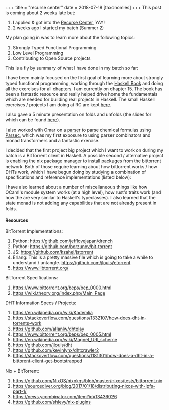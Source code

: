 +++
title = "recurse center"
date = 2018-07-18
[taxonomies]
+++
This post is coming about 2 weeks late but:

1. I applied & got into the [Recurse Center](https://www.recurse.com/), YAY!
2. 2 weeks ago I started my batch (Summer 2)


My plan going in was to learn more about the following topics: 

1. Strongly Typed Functional Programming
2. Low Level Programming
3. Contributing to Open Source projects

This is a fly by summary of what I have done in my batch so far:

I have been mainly focused on the first goal of learning more about strongly typed functional programming, working through the [Haskell Book](https://haskellbook.com/) and doing all the exercises for all chapters. I am currently on chapter 15. The book has been a fantastic resource and really helped drive home the fundamentals which are needed for building real projects in Haskell.  The small Haskell exercises / projects I am doing at RC are kept [here](https://github.com/nicksanford/RC_haskell). 

I also gave a 5 minute presentation on folds and unfolds (the slides for which can be found [here](https://docs.google.com/presentation/d/1Bq_zQINCsicC3pstZ-nyOopeUWwPJHNQXV0eRW8GSho/edit#slide=id.p)).

I also worked with Omar on a [parser](https://github.com/nicksanford/haskellchemparser) to parse chemical formulas using [Parsec](https://wiki.haskell.org/Parsec), which was my first exposure to using parser combinators and monad transformers and a fantastic exercise.

I decided that the first project big project which I want to work on during my batch is a BitTorrent client in Haskell.  A possible second / alternative project is enabling the nix package manager to install packages from the bittorrent network. Both of those require learning about how bittorrent works / how DHTs work, which I have begun doing by studying a combination of specifications and reference implementations (listed below):

I have also learned about a number of miscellaneous things like how OCaml's module system works (at a high level), how rust's traits work (and how the are very similar to Haskell's typeclasses). I also learned that the state monad is not adding any capabilities that are not already present in folds.

#### Resources
BitTorrent Implementations:

1. Python: <https://github.com/jefflovejapan/drench>
2. Python: <https://github.com/borzunov/bit-torrent>
3. JS: <https://github.com/kzahel/jstorrent>
4. Erlang: This is a pretty massive file which is going to take a while to understand / untangle. <https://github.com/jlouis/etorrent>
5. <https://www.libtorrent.org/>

BitTorrent Specifications:

1. <https://www.bittorrent.org/beps/bep_0000.html>
2. <https://wiki.theory.org/index.php/Main_Page>

DHT Information Specs / Projects:

1. <https://en.wikipedia.org/wiki/Kademlia>
2. <https://stackoverflow.com/questions/1332107/how-does-dht-in-torrents-work>
3. <https://github.com/allanlw/dhtplay>
4. <https://www.bittorrent.org/beps/bep_0005.html>
5. <https://en.wikipedia.org/wiki/Magnet_URI_scheme>
6. <https://github.com/jlouis/dht>
7. <https://github.com/kevinlynx/dhtcrawler2>
8. <https://stackoverflow.com/questions/1181301/how-does-a-dht-in-a-bittorent-client-get-bootstrapped>

Nix + BitTorrent:

1. <https://github.com/NixOS/nixpkgs/blob/master/nixos/tests/bittorrent.nix>
2. <https://sourcediver.org/blog/2017/01/18/distributing-nixos-with-ipfs-part-1/>
3. <https://news.ycombinator.com/item?id=13436026>
4. <https://github.com/shlevy/nix-plugins>
